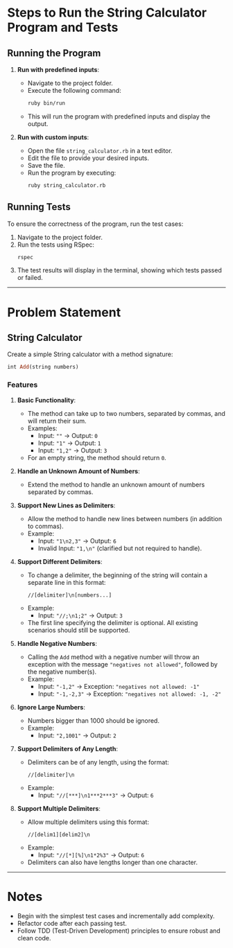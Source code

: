 # Steps to Run the String Calculator Program and Tests

## Running the Program
1. **Run with predefined inputs**:
   - Navigate to the project folder.
   - Execute the following command:
     ```bash
     ruby bin/run
     ```
   - This will run the program with predefined inputs and display the output.

2. **Run with custom inputs**:
   - Open the file `string_calculator.rb` in a text editor.
   - Edit the file to provide your desired inputs.
   - Save the file.
   - Run the program by executing:
     ```bash
     ruby string_calculator.rb
     ```

## Running Tests
To ensure the correctness of the program, run the test cases:

1. Navigate to the project folder.
2. Run the tests using RSpec:
   ```bash
   rspec
   ```
3. The test results will display in the terminal, showing which tests passed or failed.

---

# Problem Statement

## String Calculator

Create a simple String calculator with a method signature:
```ruby
int Add(string numbers)
```

### Features
1. **Basic Functionality**:
   - The method can take up to two numbers, separated by commas, and will return their sum.
   - Examples:
     - Input: `""` → Output: `0`
     - Input: `"1"` → Output: `1`
     - Input: `"1,2"` → Output: `3`
   - For an empty string, the method should return `0`.

2. **Handle an Unknown Amount of Numbers**:
   - Extend the method to handle an unknown amount of numbers separated by commas.

3. **Support New Lines as Delimiters**:
   - Allow the method to handle new lines between numbers (in addition to commas).
   - Example:
     - Input: `"1\n2,3"` → Output: `6`
     - Invalid Input: `"1,\n"` (clarified but not required to handle).

4. **Support Different Delimiters**:
   - To change a delimiter, the beginning of the string will contain a separate line in this format:
     ```
     //[delimiter]\n[numbers...]
     ```
   - Example:
     - Input: `"//;\n1;2"` → Output: `3`
   - The first line specifying the delimiter is optional. All existing scenarios should still be supported.

5. **Handle Negative Numbers**:
   - Calling the `Add` method with a negative number will throw an exception with the message `"negatives not allowed"`, followed by the negative number(s).
   - Example:
     - Input: `"-1,2"` → Exception: `"negatives not allowed: -1"`
     - Input: `"-1,-2,3"` → Exception: `"negatives not allowed: -1, -2"`

6. **Ignore Large Numbers**:
   - Numbers bigger than 1000 should be ignored.
   - Example:
     - Input: `"2,1001"` → Output: `2`

7. **Support Delimiters of Any Length**:
   - Delimiters can be of any length, using the format:
     ```
     //[delimiter]\n
     ```
   - Example:
     - Input: `"//[***]\n1***2***3"` → Output: `6`

8. **Support Multiple Delimiters**:
   - Allow multiple delimiters using this format:
     ```
     //[delim1][delim2]\n
     ```
   - Example:
     - Input: `"//[*][%]\n1*2%3"` → Output: `6`
   - Delimiters can also have lengths longer than one character.

---

# Notes
- Begin with the simplest test cases and incrementally add complexity.
- Refactor code after each passing test.
- Follow TDD (Test-Driven Development) principles to ensure robust and clean code.

